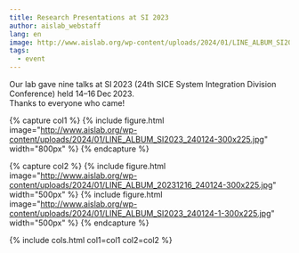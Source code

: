 ```yaml
---
title: Research Presentations at SI 2023
author: aislab_webstaff
lang: en
image: http://www.aislab.org/wp-content/uploads/2024/01/LINE_ALBUM_SI2023_240124-300x225.jpg
tags:
  - event
---
```


Our lab gave nine talks at SI 2023 (24th SICE System Integration Division Conference) held 14–16 Dec 2023.  
Thanks to everyone who came!

{% capture col1 %}
{%
  include figure.html
  image="http://www.aislab.org/wp-content/uploads/2024/01/LINE_ALBUM_SI2023_240124-300x225.jpg"
  width="800px"
%}
{% endcapture %}

{% capture col2 %}
{%
  include figure.html
  image="http://www.aislab.org/wp-content/uploads/2024/01/LINE_ALBUM_20231216_240124-300x225.jpg"
  width="500px"
%}
{%
  include figure.html
  image="http://www.aislab.org/wp-content/uploads/2024/01/LINE_ALBUM_SI2023_240124-1-300x225.jpg"
  width="500px"
%}
{% endcapture %}

{% include cols.html col1=col1 col2=col2 %}
